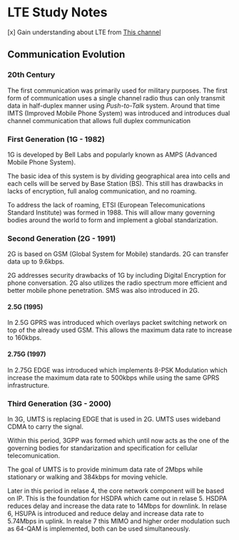 # LTE Study Notes

[x] Gain understanding about LTE from [This channel](https://www.youtube.com/@LTE4G/videos)

## Communication Evolution

### 20th Century
The first communication was primarily used for military purposes. The first form of communication uses a single channel radio thus can only transmit data in half-duplex manner using *Push-to-Talk* system. Around that time IMTS (Improved Mobile Phone System) was introduced and introduces dual channel communication that allows full duplex communication

### First Generation (1G - 1982) 
1G is developed by Bell Labs and popularly known as AMPS (Advanced Mobile Phone System).

The basic idea of this system is by dividing geographical area into cells and each cells will be served by Base Station (BS). This still has drawbacks in lacks of encryption, full analog communication, and no roaming.

To address the lack of roaming, ETSI (European Telecomunications Standard Institute) was formed in 1988. This will allow many governing bodies around the world to form and implement a global standarization.

### Second Generation (2G - 1991)
2G is based on GSM (Global System for Mobile) standards. 2G can transfer data up to 9.6kbps.

2G addresses security drawbacks of 1G by including Digital Encryption for phone conversation. 2G also utilizes the radio spectrum more efficient and better mobile phone penetration. SMS was also introduced in 2G.

#### 2.5G (1995)
In 2.5G GPRS was introduced which overlays packet switching network on top of the already used GSM. This allows the maximum data rate to increase to 160kbps.
#### 2.75G (1997)
In 2.75G EDGE was introduced which implements 8-PSK Modulation which increase the maximum data rate to 500kbps while using the same GPRS infrastructure.

### Third Generation (3G - 2000)
In 3G, UMTS is replacing EDGE that is used in 2G. UMTS uses wideband CDMA to carry the signal.

 Within this period, 3GPP was formed which until now acts as the one of the governing bodies for standarization and specification for cellular telecomunication.

 The goal of UMTS is to provide minimum data rate of 2Mbps while stationary or walking and 384kbps for moving vehicle. 

Later in this period in relase 4, the core network component will be based on IP. This is the foundation for HSDPA which came out in relase 5. HSDPA reduces delay and increase the data rate to 14Mbps for downlink. In relase 6, HSUPA is introduced and reduce delay and increase data rate to 5.74Mbps in uplink. In realse 7 this  MIMO and higher order modulation such as 64-QAM is implemented, both can be used simultaneously.

